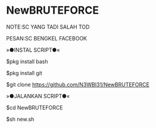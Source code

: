 # NewBRUTEFORCE

NOTE:SC YANG TADI SALAH TOD

PESAN:SC BENGKEL FACEBOOK 

»●INSTAL SCRIPT●«

$pkg install bash

$pkg install git

$git clone https://github.com/N3WBI31/NewBRUTEFORCE

»●JALANKAN SCRIPT●«

$cd NewBRUTEFORCE

$sh new.sh
